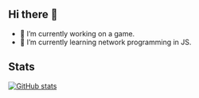 ## Hi there 👋

<!--
**pravuX/pravuX** is a ✨ _special_ ✨ repository because its `README.md` (this file) appears on your GitHub profile.

Here are some ideas to get you started:
-->
- 🔭 I’m currently working on a game.
- 🌱 I’m currently learning network programming in JS.

## Stats
[![GitHub stats](https://github-readme-stats.vercel.app/api?username=pravuX)](https://github.com/anuraghazra/github-readme-stats)

